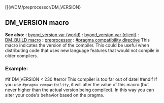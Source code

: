 []{#/DM/preprocessor/DM_VERSION}
## DM_VERSION macro
**See also:**
:   [byond_version var (world)](#/world/var/byond_version)
:   [byond_version var (client)](#/client/var/byond_version)
:   [DM_BUILD macro](#/DM/preprocessor/DM_BUILD)
:   [preprocessor](#/DM/preprocessor)
:   [#pragma compatibility
    directive](#/DM/preprocessor/pragma/compatibility)
This macro indicates the version of the compiler. This could be useful
when distributing code that uses new language features that would not
compile in older compilers.
### Example:
#if DM_VERSION \< 230 #error This compiler is too far out of date!
#endif
If you use `#pragma compatibility`, it will alter the value of this
macro (but never higher than the actual version being compiled). In this
way you can alter your code\'s behavior based on the pragma.